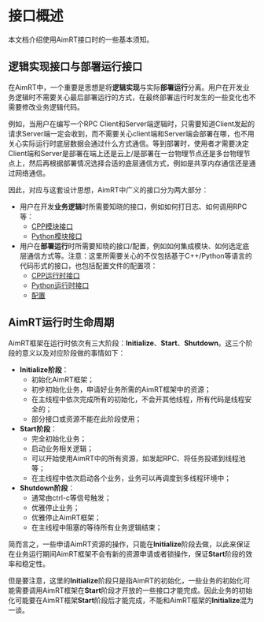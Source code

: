 
# 接口概述


本文档介绍使用AimRT接口时的一些基本须知。

## 逻辑实现接口与部署运行接口

在AimRT中，一个重要是思想是将**逻辑实现**与实际**部署运行**分离。用户在开发业务逻辑时不需要关心最后部署运行的方式，在最终部署运行时发生的一些变化也不需要修改业务逻辑代码。

例如，当用户在编写一个RPC Client和Server端逻辑时，只需要知道Client发起的请求Server端一定会收到，而不需要关心client端和Server端会部署在哪，也不用关心实际运行时底层数据会通过什么方式通信。等到部署时，使用者才需要决定Client端和Server是部署在端上还是云上/是部署在一台物理节点还是多台物理节点上，然后再根据部署情况选择合适的底层通信方式，例如是共享内存通信还是通过网络通信。

因此，对应与这套设计思想，AimRT中广义的接口分为两大部分：
- 用户在开发**业务逻辑**时所需要知晓的接口，例如如何打日志、如何调用RPC等：
  - [CPP模块接口](interface/cpp_module.md)
  - [Python模块接口](interface/py_module.md)
- 用户在**部署运行**时所需要知晓的接口/配置，例如如何集成模块、如何选定底层通信方式等。注意：这里所需要关心的不仅包括基于C++/Python等语言的代码形式的接口，也包括配置文件的配置项：
  - [CPP运行时接口](interface/cpp_runtime.md)
  - [Python运行时接口](interface/py_runtime.md)
  - [配置](interface/cfg.md)


## AimRT运行时生命周期

AimRT框架在运行时依次有三大阶段：**Initialize**、**Start**、**Shutdown**。这三个阶段的意义以及对应阶段做的事情如下：
- **Initialize阶段**：
  - 初始化AimRT框架；
  - 初步初始化业务，申请好业务所需的AimRT框架中的资源；
  - 在主线程中依次完成所有的初始化，不会开其他线程，所有代码是线程安全的；
  - 部分接口或资源不能在此阶段使用；
- **Start阶段**：
  - 完全初始化业务；
  - 启动业务相关逻辑；
  - 可以开始使用AimRT中的所有资源，如发起RPC、将任务投递到线程池等；
  - 在主线程中依次启动各个业务，业务可以再调度到多线程环境中；
- **Shutdown阶段**：
  - 通常由ctrl-c等信号触发；
  - 优雅停止业务；
  - 优雅停止AimRT框架；
  - 在主线程中阻塞的等待所有业务逻辑结束；

简而言之，一些申请AimRT资源的操作，只能在**Initialize**阶段去做，以此来保证在业务运行期间AimRT框架不会有新的资源申请或者锁操作，保证**Start**阶段的效率和稳定性。

但是要注意，这里的**Initialize**阶段只是指AimRT的初始化，一些业务的初始化可能需要调用AimRT框架在**Start**阶段才开放的一些接口才能完成。因此业务的初始化可能要在AimRT框架**Start**阶段后才能完成，不能和AimRT框架的**Initialize**混为一谈。

